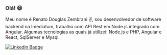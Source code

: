 ### Olá! :smile:

Meu nome é Renato Douglas Zembrani :v:, sou desenvolvedor de software backend na Imediatum, trabalho com API Rest em Node.js integrado com Angular.
Algumas tecnologias as quais já utilizei: Node.js e PHP, Angular e React, SqlServer e Mysql.

[![Linkedin Badge](https://img.shields.io/badge/-LinkedIn-blue?style=flat-square&logo=Linkedin&logoColor=white&link=https:https://www.linkedin.com/in/renato-douglas-zembrani-7306a1139/)](https://www.linkedin.com/in/renato-douglas-zembrani-7306a1139/)
